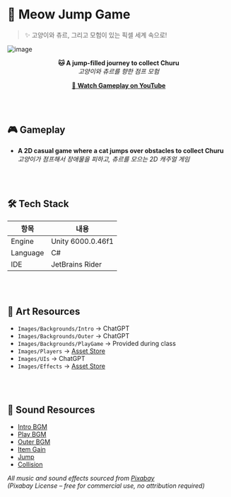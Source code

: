 # 🐾 Meow Jump Game
> ✨ 고양이와 츄르, 그리고 모험이 있는 픽셀 세계 속으로!

![image](https://github.com/user-attachments/assets/a2d6d160-0ba3-4091-b5ed-fa4b7d87e557)

<p align="center">
  <b>🐱 A jump-filled journey to collect Churu</b><br>
  <i>고양이와 츄르를 향한 점프 모험</i>
</p>

<p align="center">
  <a href="https://youtu.be/BIQlgI6KWB4" target="_blank">
    🎥 <b>Watch Gameplay on YouTube</b>
  </a>
</p>

<br><br>

## 🎮 Gameplay

- **A 2D casual game where a cat jumps over obstacles to collect Churu**  <br>
  _고양이가 점프해서 장애물을 피하고, 츄르를 모으는 2D 캐주얼 게임_

<br> <br>

## 🛠️ Tech Stack

| 항목 | 내용 |
|------|------|
| Engine | Unity 6000.0.46f1 |
| Language | C# |
| IDE | JetBrains Rider |

<br><br>

## 🎨 Art Resources

- ```Images/Backgrounds/Intro``` → ChatGPT
- ```Images/Backgrounds/Outer``` → ChatGPT
- ```Images/Backgrounds/PlayGame``` → Provided during class
- ```Images/Players``` → [Asset Store](https://assetstore.unity.com/packages/2d/characters/pet-cats-pixel-art-pack-248340)
- ```Images/UIs``` → ChatGPT
- ```Images/Effects``` → [Asset Store](https://assetstore.unity.com/packages/2d/characters/pixel-adventure-1-155360)

<br><br>

## 🎵 Sound Resources

- [Intro BGM](https://pixabay.com/music/video-games-exploration-chiptune-rpg-adventure-theme-336428/)
- [Play BGM](https://pixabay.com/music/upbeat-game-music-player-console-8bit-background-intro-theme-297305/)
- [Outer BGM](https://pixabay.com/music/cartoons-lemonade-stand-329815/)
- [Item Gain](https://pixabay.com/sound-effects/item-pick-up-38258/)
- [Jump](https://pixabay.com/sound-effects/cartoon-jump-6462/)
- [Collision](https://pixabay.com/sound-effects/small-rock-break-194553/)

_All music and sound effects sourced from [Pixabay](https://pixabay.com/)  
(Pixabay License – free for commercial use, no attribution required)_


<br> <br>
